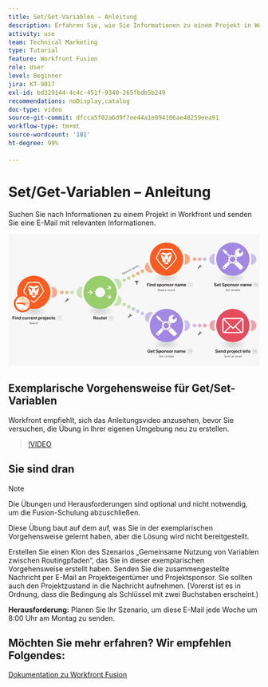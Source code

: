 ```yaml
---
title: Set/Get-Variablen – Anleitung
description: Erfahren Sie, wie Sie Informationen zu einem Projekt in Workfront suchen und eine E-Mail mit relevanten Informationen in [!DNL Adobe Workfront Fusion]senden können.
activity: use
team: Technical Marketing
type: Tutorial
feature: Workfront Fusion
role: User
level: Beginner
jira: KT-9017
exl-id: bd329144-4c4c-451f-9340-265fbdb5b249
recommendations: noDisplay,catalog
doc-type: video
source-git-commit: dfcca5f02a6d9f7ee44a1e894106ae48259eea91
workflow-type: tm+mt
source-wordcount: '181'
ht-degree: 99%

---
```


# Set/Get-Variablen – Anleitung

Suchen Sie nach Informationen zu einem Projekt in Workfront und senden Sie eine E-Mail mit relevanten Informationen.

![Ein Bild des Fusion-Szenarios](assets/universal-connectors-and-routing-8.png)

## Exemplarische Vorgehensweise für Get/Set-Variablen

Workfront empfiehlt, sich das Anleitungsvideo anzusehen, bevor Sie versuchen, die Übung in Ihrer eigenen Umgebung neu zu erstellen.

>[!VIDEO](https://video.tv.adobe.com/v/335276/?quality=12&learn=on&enablevpops)


## Sie sind dran

>[!NOTE]
>
>Die Übungen und Herausforderungen sind optional und nicht notwendig, um die Fusion-Schulung abzuschließen.

Diese Übung baut auf dem auf, was Sie in der exemplarischen Vorgehensweise gelernt haben, aber die Lösung wird nicht bereitgestellt.

Erstellen Sie einen Klon des Szenarios „Gemeinsame Nutzung von Variablen zwischen Routingpfaden“, das Sie in dieser exemplarischen Vorgehensweise erstellt haben. Senden Sie die zusammengestellte Nachricht per E-Mail an Projekteigentümer und Projektsponsor. Sie sollten auch den Projektzustand in die Nachricht aufnehmen. (Vorerst ist es in Ordnung, dass die Bedingung als Schlüssel mit zwei Buchstaben erscheint.)

**Herausforderung:** Planen Sie Ihr Szenario, um diese E-Mail jede Woche um 8:00 Uhr am Montag zu senden.

## Möchten Sie mehr erfahren? Wir empfehlen Folgendes:

[Dokumentation zu Workfront Fusion](https://experienceleague.adobe.com/en/docs/workfront-fusion/using/get-started-with-fusion/understand-workfront-fusion/workfront-fusion-overview)
